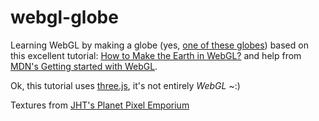 webgl-globe
===========

Learning WebGL by making a globe (yes, [one of these globes](http://en.wikipedia.org/wiki/Globe))
based on this excellent tutorial: [How to Make the Earth in WebGL?](http://learningthreejs.com/blog/2013/09/16/how-to-make-the-earth-in-webgl/)
and help from [MDN's Getting started with WebGL](https://developer.mozilla.org/en-US/docs/Web/WebGL/Getting_started_with_WebGL).

Ok, this tutorial uses [three.js](http://threejs.org/), it's not entirely *WebGL* ~:)

Textures from [JHT's Planet Pixel Emporium](http://planetpixelemporium.com/earth.html)
